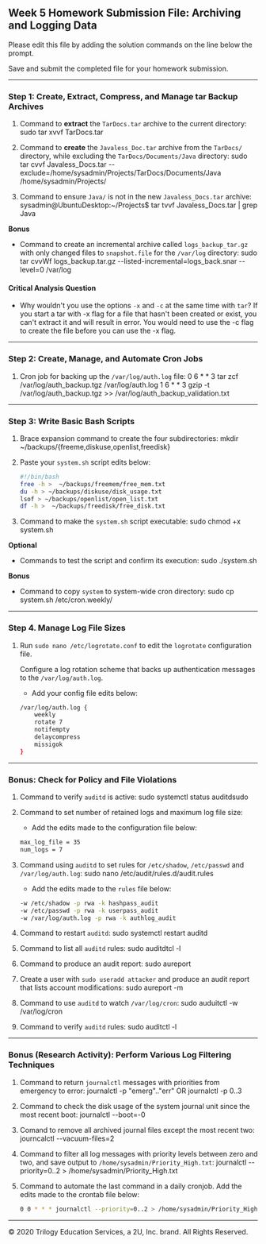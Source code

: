 ## Week 5 Homework Submission File: Archiving and Logging Data

Please edit this file by adding the solution commands on the line below the prompt.

Save and submit the completed file for your homework submission.

---

### Step 1: Create, Extract, Compress, and Manage tar Backup Archives

1. Command to **extract** the `TarDocs.tar` archive to the current directory: sudo tar xvvf TarDocs.tar

2. Command to **create** the `Javaless_Doc.tar` archive from the `TarDocs/` directory, while excluding the `TarDocs/Documents/Java` directory:  sudo tar cvvf Javaless_Docs.tar --exclude=/home/sysadmin/Projects/TarDocs/Documents/Java /home/sysadmin/Projects/


3. Command to ensure `Java/` is not in the new `Javaless_Docs.tar` archive: sysadmin@UbuntuDesktop:~/Projects$ tar tvvf Javaless_Docs.tar | grep Java

**Bonus** 
- Command to create an incremental archive called `logs_backup_tar.gz` with only changed files to `snapshot.file` for the `/var/log` directory: sudo tar cvvWf logs_backup.tar.gz --listed-incremental=logs_back.snar --level=0 /var/log

#### Critical Analysis Question

- Why wouldn't you use the options `-x` and `-c` at the same time with `tar`? If you start a tar with -x flag for a file that hasn't been created or exist, you can't extract it and will result in error. You would need to use the -c flag to create the file before you can use the -x flag.

---

### Step 2: Create, Manage, and Automate Cron Jobs

1. Cron job for backing up the `/var/log/auth.log` file: 0 6 * * 3 tar zcf /var/log/auth_backup.tgz /var/log/auth.log
1 6 * * 3 gzip -t /var/log/auth_backup.tgz >> /var/log/auth_backup_validation.txt

---

### Step 3: Write Basic Bash Scripts

1. Brace expansion command to create the four subdirectories: mkdir ~/backups/{freeme,diskuse,openlist,freedisk}

2. Paste your `system.sh` script edits below:

    ```bash
    #!/bin/bash
    free -h >  ~/backups/freemem/free_mem.txt
    du -h > ~/backups/diskuse/disk_usage.txt
    lsof > ~/backups/openlist/open_list.txt
    df -h >  ~/backups/freedisk/free_disk.txt
    ```

3. Command to make the `system.sh` script executable: sudo chmod +x system.sh

**Optional**
- Commands to test the script and confirm its execution: sudo ./system.sh

**Bonus**
- Command to copy `system` to system-wide cron directory: sudo cp system.sh /etc/cron.weekly/

---

### Step 4. Manage Log File Sizes
 
1. Run `sudo nano /etc/logrotate.conf` to edit the `logrotate` configuration file. 

    Configure a log rotation scheme that backs up authentication messages to the `/var/log/auth.log`.

    - Add your config file edits below:

    ```bash
    /var/log/auth.log {
        weekly
        rotate 7
        notifempty
        delaycompress
        missigok
    }

    ```
---

### Bonus: Check for Policy and File Violations

1. Command to verify `auditd` is active: sudo systemctl status auditdsudo

2. Command to set number of retained logs and maximum log file size:

    - Add the edits made to the configuration file below:

    ```bash
    max_log_file = 35
    num_logs = 7
    ```

3. Command using `auditd` to set rules for `/etc/shadow`, `/etc/passwd` and `/var/log/auth.log`: sudo nano /etc/audit/rules.d/audit.rules


    - Add the edits made to the `rules` file below:

    ```bash
    -w /etc/shadow -p rwa -k hashpass_audit
    -w /etc/passwd -p rwa -k userpass_audit
    -w /var/log/auth.log -p rwa -k authlog_audit
    ```

4. Command to restart `auditd`: sudo systemctl restart auditd

5. Command to list all `auditd` rules: sudo auditdtcl -l

6. Command to produce an audit report: sudo aureport

7. Create a user with `sudo useradd attacker` and produce an audit report that lists account modifications: sudo aureport -m

8. Command to use `auditd` to watch `/var/log/cron`: sudo auduitctl -w /var/log/cron

9. Command to verify `auditd` rules: sudo auditctl -l

---

### Bonus (Research Activity): Perform Various Log Filtering Techniques

1. Command to return `journalctl` messages with priorities from emergency to error: journalctl -p "emerg".."err" OR journalctl -p 0..3

1. Command to check the disk usage of the system journal unit since the most recent boot: journalctl --boot=-0

1. Comand to remove all archived journal files except the most recent two: journcalctl --vacuum-files=2


1. Command to filter all log messages with priority levels between zero and two, and save output to `/home/sysadmin/Priority_High.txt`: journalctl --priority=0..2 > /home/sysadmin/Priority_High.txt

1. Command to automate the last command in a daily cronjob. Add the edits made to the crontab file below:

    ```bash
    0 0 * * * journalctl --priority=0..2 > /home/sysadmin/Priority_High.txt 
    ```

---
© 2020 Trilogy Education Services, a 2U, Inc. brand. All Rights Reserved.
